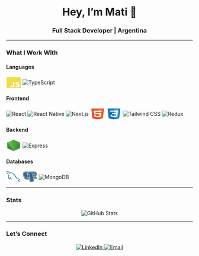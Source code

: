 <h1 align="center">Hey, I’m Mati 👋</h1>
<h3 align="center">Full Stack Developer | Argentina</h3>

---

### What I Work With

#### Languages
<div>
  <img align="center" title="JavaScript" alt="Js" height="30" width="40" src="https://raw.githubusercontent.com/devicons/devicon/master/icons/javascript/javascript-plain.svg">
  <img align="center" title="TypeScript" alt="TypeScript" height="30" width="40" src="https://cdn.jsdelivr.net/gh/devicons/devicon/icons/typescript/typescript-original.svg" />
</div>

#### Frontend
<div>
  <img align="center" title="React" alt="React" height="30" width="40" src="https://cdn.jsdelivr.net/gh/devicons/devicon/icons/react/react-original.svg">
  <img align="center" title="React Native" alt="React Native" height="30" width="40" src="https://cdn.jsdelivr.net/gh/devicons/devicon/icons/react/react-original.svg" />
  <img align="center" title="Next.js" alt="Next.js" height="30" width="40" src="https://cdn.jsdelivr.net/gh/devicons/devicon/icons/nextjs/nextjs-original.svg">
  <img align="center" title="HTML5" alt="HTML" height="30" width="40" src="https://raw.githubusercontent.com/devicons/devicon/master/icons/html5/html5-original.svg">
  <img align="center" title="CSS3" alt="CSS" height="30" width="40" src="https://raw.githubusercontent.com/devicons/devicon/master/icons/css3/css3-original.svg">
  <img align="center" title="Tailwind CSS" alt="Tailwind CSS" height="30" width="40"  src="https://www.svgrepo.com/show/374118/tailwind.svg" />
  <img align="center" title="Redux" alt="Redux" height="30" width="40" src="https://cdn.jsdelivr.net/gh/devicons/devicon/icons/redux/redux-original.svg" />
</div>

#### Backend
<div>
  <img align="center" title="Node.js" alt="Node.js" height="30" width="40" src="https://raw.githubusercontent.com/devicons/devicon/master/icons/nodejs/nodejs-original.svg">
  <img align="center" title="Express" alt="Express" height="30" width="40" src="https://cdn.jsdelivr.net/gh/devicons/devicon/icons/express/express-original.svg">
</div>

#### Databases
<div>
  <img align="center" title="MySQL" alt="MySQL" height="30" width="40" src="https://raw.githubusercontent.com/devicons/devicon/master/icons/mysql/mysql-original.svg">
  <img align="center" title="PostgreSQL" alt="PostgreSQL" height="30" width="40" src="https://raw.githubusercontent.com/devicons/devicon/master/icons/postgresql/postgresql-original.svg">
  <img align="center" title="MongoDB" alt="MongoDB" height="30" width="40" src="https://cdn.jsdelivr.net/gh/devicons/devicon/icons/mongodb/mongodb-original.svg">
</div>

---



### Stats
<p align="center">
  <img src="https://github-readme-stats.vercel.app/api?username=teyuu&show_icons=true&theme=gotham" alt="GitHub Stats" />
</p>

---

### Let’s Connect
<div align="center">
  <a href="https://www.linkedin.com/in/matias-tellini-12a705232/">
    <img align="center" alt="LinkedIn" width="24px" src="https://cdn.jsdelivr.net/gh/devicons/devicon/icons/linkedin/linkedin-original.svg" />
  </a>
  <a href="mailto:tellini.matias@gmail.com">
    <img align="center" alt="Email" width="24px" src="https://upload.wikimedia.org/wikipedia/commons/thumb/7/7e/Gmail_icon_%282020%29.svg/768px-Gmail_icon_%282020%29.svg.png" />
  </a>
</div>
